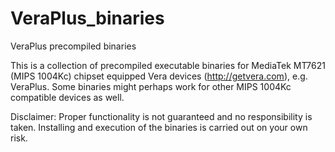 # VeraPlus_binaries
VeraPlus precompiled binaries

This is a collection of precompiled executable binaries for MediaTek MT7621 (MIPS 1004Kc) chipset equipped Vera devices (http://getvera.com), e.g. VeraPlus. Some binaries might perhaps work for other MIPS 1004Kc compatible devices as well.

Disclaimer: Proper functionality is not guaranteed and no responsibility is taken. Installing and execution of the binaries is carried out on your own risk.
